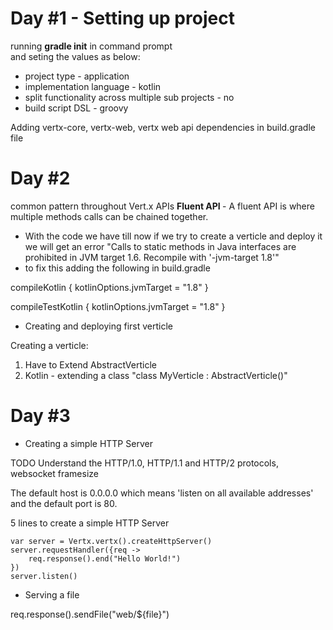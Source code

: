 # Day #1 - Setting up project

running <b>gradle init</b> in command prompt </br> and seting the values as below:
  * project type - application </br>
  * implementation language - kotlin </br>
  * split functionality across multiple sub projects - no </br>
  * build script DSL - groovy </br>
  
Adding vertx-core, vertx-web, vertx web api dependencies in build.gradle file 



# Day #2

 common pattern throughout Vert.x APIs <b> Fluent API </b> - A fluent API is where multiple methods calls can be chained together. 
 
 * With the code we have till now if we try to create a verticle and deploy it we will get an error "Calls to static methods in Java interfaces are prohibited in JVM target 1.6. Recompile with '-jvm-target 1.8'"
 * to fix this adding the following in build.gradle
 
 compileKotlin {
    kotlinOptions.jvmTarget = "1.8"
}

compileTestKotlin {
    kotlinOptions.jvmTarget = "1.8"
}

* Creating and deploying first verticle

Creating a verticle:
 1. Have to Extend AbstractVerticle </br>
 2. Kotlin - extending a class 
  "class MyVerticle : AbstractVerticle()"






# Day #3

* Creating a simple HTTP Server

TODO Understand the HTTP/1.0, HTTP/1.1 and HTTP/2 protocols, websocket framesize

The default host is 0.0.0.0 which means 'listen on all available addresses' and the default port is 80.

5 lines to create a simple HTTP Server

    var server = Vertx.vertx().createHttpServer()
    server.requestHandler({req ->
        req.response().end("Hello World!")
    })
    server.listen()


* Serving a file 

 req.response().sendFile("web/${file}")
